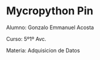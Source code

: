 # Mycropython Pin


Alumno: Gonzalo Emmanuel Acosta

Curso: 5º1º Avc.

Materia: Adquisicion de Datos
